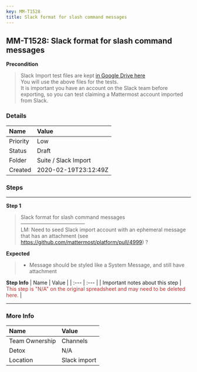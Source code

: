 ```yaml
---
key: MM-T1528
title: Slack format for slash command messages
---
```


## MM-T1528: Slack format for slash command messages

**Precondition**

> <article>Slack Import test files are kept <a href="https://drive.google.com/drive/folders/19y2KC_tcqJZa-BDucvpdmsNdBqy-UL8Q">in Google Drive here</a><br>You will use the above files for the tests.<br>It is important you have an account on the Slack team before exporting, so you can test claiming a Mattermost account imported from Slack.</article>

### Details

| Name     | Value                |
| :------- | :------------------- |
| Priority | Low                  |
| Status   | Draft                |
| Folder   | Suite / Slack Import |
| Created  | 2020-02-19T23:12:49Z |

### Steps

<hr/>

**Step 1**

> <article>Slack format for slash command messages<br>–––––––––––––––––––––––––<br>LM: Need to seed Slack import account with an ephemeral message that has an attachment (see <a href="http://Slack%20%22posts%22%20are%20not%20imported,%20and%20should%20link%20to%20Slack%20for%20the%20file.">https://github.com/mattermost/platform/pull/4999</a>) ?</article>

**Expected**

> <article><ul><li>Message should be styled like a System Message, and still have attachment</li></ul></article>

**Step Info**
| Name | Value |
| :--- | :--- |
| Important notes about this step | <span style="color: rgb(184, 49, 47);">This step is "N/A" on the original spreadsheet and may need to be deleted here.</span> |

<hr/>

### More Info

| Name           | Value        |
| :------------- | :----------- |
| Team Ownership | Channels     |
| Detox          | N/A          |
| Location       | Slack import |
